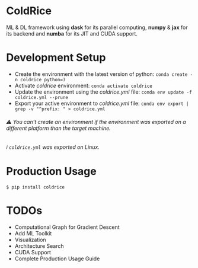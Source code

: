 # ColdRice

ML & DL framework using **dask** for its parallel computing, **numpy** & **jax** for its backend and **numba** for its JIT and CUDA support.

# Development Setup
* Create the environment with the latest version of python: ```conda create -n coldrice python=3```
* Activate _coldrice_ environment: ```conda activate coldrice```
* Update the environment using the _coldrice.yml_ file: ```conda env update -f coldrice.yml --prune```
* Export your active environment to _coldrice.yml_ file: ```conda env export | grep -v "^prefix: " > coldrice.yml```

###### :warning: You can't create an environment if the environment was exported on a different platform than the target machine.
###### :information_source: `coldrice.yml` was exported on Linux.

# Production Usage
```console 
$ pip install coldrice
```

# TODOs
* Computational Graph for Gradient Descent
* Add ML Toolkit
* Visualization
* Architecture Search
* CUDA Support
* Complete Production Usage Guide
